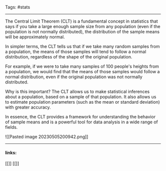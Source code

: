 
Tags: #stats

------------------------------------------


The Central Limit Theorem (CLT) is a fundamental concept in statistics that says if you take a large enough sample size from any population (even if the population is not normally distributed), the distribution of the sample means will be approximately normal.

In simpler terms, the CLT tells us that if we take many random samples from a population, the means of those samples will tend to follow a normal distribution, regardless of the shape of the original population.

For example, if we were to take many samples of 100 people's heights from a population, we would find that the means of those samples would follow a normal distribution, even if the original population was not normally distributed.

Why is this important? The CLT allows us to make statistical inferences about a population, based on a sample of that population. It also allows us to estimate population parameters (such as the mean or standard deviation) with greater accuracy.

In essence, the CLT provides a framework for understanding the behavior of sample means and is a powerful tool for data analysis in a wide range of fields.

![[Pasted image 20230505200942.png]]














---------------------
#### links:
[[]]
[[]]